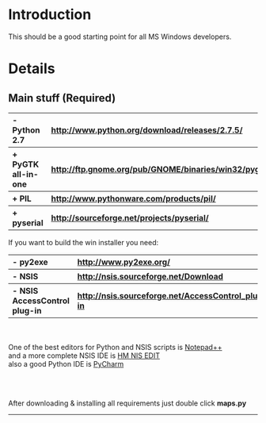 # Introduction #

This should be a good starting point for all MS Windows developers.


# Details #

 ## Main stuff (Required) ##
 <table cellspacing='10'>
<blockquote><tr align='left'><th> - Python 2.7  </th><th> <a href='http://www.python.org/download/releases/2.7.5/'>http://www.python.org/download/releases/2.7.5/</a></th></tr>
<tr align='left'><th> + PyGTK all-in-one </th><th> <a href='http://ftp.gnome.org/pub/GNOME/binaries/win32/pygtk/2.24/'>http://ftp.gnome.org/pub/GNOME/binaries/win32/pygtk/2.24/</a></th></tr>
<tr align='left'><th> + PIL </th><th> <a href='http://www.pythonware.com/products/pil/'>http://www.pythonware.com/products/pil/</a></th></tr>
<tr align='left'><th> + pyserial </th><th> <a href='http://sourceforge.net/projects/pyserial/'>http://sourceforge.net/projects/pyserial/</a></th></tr>
</blockquote><blockquote></table></blockquote>


If you want to build the win installer you need:
<table cellspacing='10'>
<blockquote><tr align='left'><th> - py2exe   </th><th> <a href='http://www.py2exe.org/'>http://www.py2exe.org/</a></th></tr>
<tr align='left'><th> - NSIS     </th><th> <a href='http://nsis.sourceforge.net/Download'>http://nsis.sourceforge.net/Download</a></th></tr>
<tr align='left'><th> - NSIS AccessControl plug-in    </th><th> <a href='http://nsis.sourceforge.net/AccessControl_plug-in'>http://nsis.sourceforge.net/AccessControl_plug-in</a></th></tr>
</blockquote><blockquote></table>
<br><br>
One of the best editors for Python and NSIS scripts is <a href='http://notepad-plus.sourceforge.net/uk/download.php'>Notepad++</a><br>
and a more complete NSIS IDE is <a href='http://hmne.sourceforge.net/'>HM NIS EDIT</a><br>
also a good Python IDE is <a href='http://www.jetbrains.com/pycharm/download/'>PyCharm</a></blockquote>

</br></br>

After downloading & installing all requirements just double click <b>maps.py</b>


<hr />
